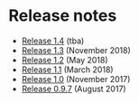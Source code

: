 # Release notes
- [Release 1.4](release-1.4.md) (tba)
- [Release 1.3](release-1.3.md) (November 2018)
- [Release 1.2](release-1.2.md) (May 2018)
- [Release 1.1](release-1.1.md) (March 2018)
- [Release 1.0](release-1.0.md) (November 2017)
- [Release 0.9.7](release-0.9.7.md) (August 2017)
